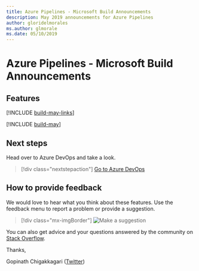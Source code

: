 ```yaml
---
title: Azure Pipelines - Microsoft Build Announcements  
description: May 2019 announcements for Azure Pipelines  
author: gloridelmorales
ms.author: glmorale
ms.date: 05/10/2019
---
```


# Azure Pipelines - Microsoft Build Announcements

## Features

[!INCLUDE [build-may-links](../includes/pipelines/build-may-links.md)]

[!INCLUDE [build-may](../includes/pipelines/build-may.md)]

## Next steps

Head over to Azure DevOps and take a look.

> [!div class="nextstepaction"]
> [Go to Azure DevOps](https://go.microsoft.com/fwlink/?LinkId=307137&campaign=o~msft~docs~product-vsts~release-notes)

## How to provide feedback

We would love to hear what you think about these features. Use the feedback menu to report a problem or provide a suggestion.

> [!div class="mx-imgBorder"]
> ![Make a suggestion](../../media/make-a-suggestion.png)

You can also get advice and your questions answered by the community on [Stack Overflow](https://stackoverflow.com/questions/tagged/azure-devops).

Thanks,

Gopinath Chigakkagari ([Twitter](https://twitter.com/gopinach))

